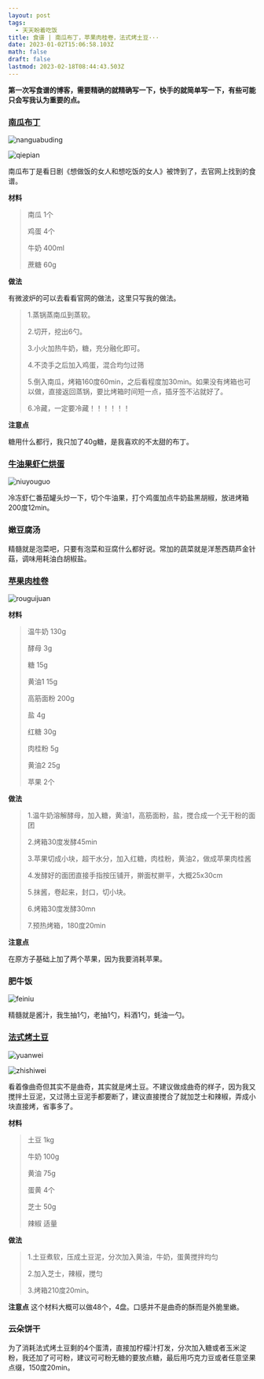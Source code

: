 ```yaml
---
layout: post
tags:
  - 天天盼着吃饭
title: 食谱 | 南瓜布丁，苹果肉桂卷，法式烤土豆···
date: 2023-01-02T15:06:58.103Z
math: false
draft: false
lastmod: 2023-02-18T08:44:43.503Z
---
```

**第一次写食谱的博客，需要精确的就精确写一下，快手的就简单写一下，有些可能只会写我认为重要的点。**

### [南瓜布丁](https://www.nhk.jp/p/tsukutabe/ts/5NX1QRN3VM/recipe/te/XQQPVWR855/rp/1000000273/)

![nanguabuding](/img/IMG_20221231_170207.jpg)

![qiepian](/img/MVIMG_20221231_184736.jpg)

南瓜布丁是看日剧《想做饭的女人和想吃饭的女人》被馋到了，去官网上找到的食谱。

**材料**
> 南瓜 1个
> 
> 鸡蛋 4个
> 
> 牛奶 400ml
> 
> 蔗糖 60g

**做法**

有微波炉的可以去看看官网的做法，这里只写我的做法。

> 1.蒸锅蒸南瓜到蒸软。
> 
> 2.切开，挖出6勺。
> 
> 3.小火加热牛奶，糖，充分融化即可。
> 
> 4.不烫手之后加入鸡蛋，混合均匀过筛
> 
> 5.倒入南瓜，烤箱160度60min，之后看程度加30min。如果没有烤箱也可以做，直接返回蒸锅，要比烤箱时间短一点，插牙签不沾就好了。
> 
> 6.冷藏，一定要冷藏！！！！！！

**注意点**

糖用什么都行，我只加了40g糖，是我喜欢的不太甜的布丁。

### [牛油果虾仁烘蛋](https://www.bilibili.com/video/BV1KL4y1a7d5/)

![niuyouguo](/img/MVIMG_20230101_084543.jpg)

冷冻虾仁番茄罐头炒一下，切个牛油果，打个鸡蛋加点牛奶盐黑胡椒，放进烤箱200度12min。

### 嫩豆腐汤

精髓就是泡菜吧，只要有泡菜和豆腐什么都好说。常加的蔬菜就是洋葱西葫芦金针菇，调味用耗油白胡椒盐。

### [苹果肉桂卷](https://www.bilibili.com/video/BV1GV4y1G7rf/?share_source=copy_web&vd_source=142817be52c861fb7fd312fc32fe11e7)

![rouguijuan](/img/IMG_20230102_121603.jpg)

**材料**
> 温牛奶 130g
> 
> 酵母 3g
> 
> 糖 15g
> 
> 黄油1 15g
> 
> 高筋面粉 200g
> 
> 盐 4g
> 
> 红糖 30g
> 
> 肉桂粉 5g
> 
> 黄油2 25g
>
> 苹果 2个
> 
**做法**
> 1.温牛奶溶解酵母，加入糖，黄油1，高筋面粉，盐，搅合成一个无干粉的面团
> 
> 2.烤箱30度发酵45min
> 
> 3.苹果切成小块，超干水分，加入红糖，肉桂粉，黄油2，做成苹果肉桂酱
> 
> 4.发酵好的面团直接手指按压铺开，擀面杖擀平，大概25x30cm
> 
> 5.抹酱，卷起来，封口，切小块。
> 
> 6.烤箱30度发酵30mn
> 
> 7.预热烤箱，180度20min

**注意点**

在原方子基础上加了两个苹果，因为我要消耗苹果。

### 肥牛饭

![feiniu](/img/MVIMG_20230102_183712.jpg)

精髓就是酱汁，我生抽1勺，老抽1勺，料酒1勺，蚝油一勺。

### [法式烤土豆](https://www.bilibili.com/video/BV1k8411e7tC/?share_source=copy_web&vd_source=142817be52c861fb7fd312fc32fe11e7)

![yuanwei](/img/MVIMG_20230102_225647.jpg)

![zhishiwei](/img/MVIMG_20230102_225649.jpg)

看着像曲奇但其实不是曲奇，其实就是烤土豆。不建议做成曲奇的样子，因为我又搅拌土豆泥，又过筛土豆泥手都要断了，建议直接搅合了就加芝士和辣椒，弄成小块直接烤，省事多了。

**材料**
> 土豆 1kg
> 
> 牛奶 100g
>
> 黄油 75g
> 
> 蛋黄 4个
> 
> 芝士 50g
>
> 辣椒 适量

**做法**
> 1.土豆煮软，压成土豆泥，分次加入黄油，牛奶，蛋黄搅拌均匀
> 
> 2.加入芝士，辣椒，搅匀
> 
> 3.烤箱210度20min。

**注意点**
这个材料大概可以做48个，4盘。口感并不是曲奇的酥而是外脆里嫩。

### 云朵饼干

为了消耗法式烤土豆剩的4个蛋清，直接加柠檬汁打发，分次加入糖或者玉米淀粉，我还加了可可粉，建议可可粉无糖的要放点糖，最后用巧克力豆或者任意坚果点缀，150度20min。

